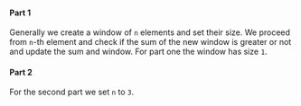 #### Part 1

Generally we create a window of `n` elements and set their size. We proceed from `n`-th element and check if the sum of the new window is greater or not and update the sum and window. For part one the window has size `1`.

#### Part 2

For the second part we set `n` to `3`.
